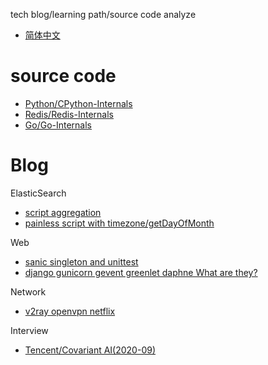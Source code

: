 tech blog/learning path/source code analyze

* [简体中文](https://github.com/zpoint/Blog/blob/master/README_CN.md)

# source code

* [Python/CPython-Internals](https://github.com/zpoint/CPython-Internals)
* [Redis/Redis-Internals](https://github.com/zpoint/Redis-Internals)
* [Go/Go-Internals](https://github.com/zpoint/Go-Internals)

# Blog

ElasticSearch

* [script aggregation](https://gist.github.com/zpoint/3364e01e721815705617bab0587658ce#file-script_aggregation-md)
* [painless script with timezone/getDayOfMonth](https://gist.github.com/zpoint/b65a377ca842997e4d7d8278a32f1d49)

Web

* [sanic singleton and unittest](https://gist.github.com/zpoint/c44c80155e335108b38ce8bc1374dc44)	
* [django gunicorn gevent greenlet daphne What are they?](https://github.com/zpoint/Blog/blob/master/Python/django.md)	

Network

* [v2ray openvpn netflix](https://gist.github.com/zpoint/df2483c6beb97816e34ddbde3f62f5d8)

Interview

* [Tencent/Covariant AI(2020-09)](https://github.com/zpoint/Blog/blob/master/Interview/202009.md)

